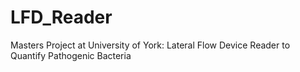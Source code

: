 # LFD_Reader
 Masters Project at University of York: Lateral Flow Device Reader to Quantify Pathogenic Bacteria
